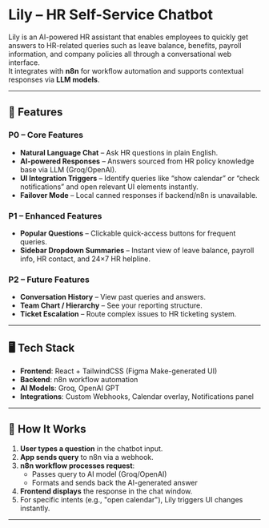 # Lily – HR Self-Service Chatbot

Lily is an AI-powered HR assistant that enables employees to quickly get answers to HR-related queries such as leave balance, benefits, payroll information, and company policies all through a conversational web interface.  
It integrates with **n8n** for workflow automation and supports contextual responses via **LLM models**.

---

## 📌 Features

### P0 – Core Features
- **Natural Language Chat** – Ask HR questions in plain English.
- **AI-powered Responses** – Answers sourced from HR policy knowledge base via LLM (Groq/OpenAI).
- **UI Integration Triggers** – Identify queries like “show calendar” or “check notifications” and open relevant UI elements instantly.
- **Failover Mode** – Local canned responses if backend/n8n is unavailable.

### P1 – Enhanced Features
- **Popular Questions** – Clickable quick-access buttons for frequent queries.
- **Sidebar Dropdown Summaries** – Instant view of leave balance, payroll info, HR contact, and 24×7 HR helpline.

### P2 – Future Features
- **Conversation History** – View past queries and answers.
- **Team Chart / Hierarchy** – See your reporting structure.
- **Ticket Escalation** – Route complex issues to HR ticketing system.

---

## 🖥️ Tech Stack

- **Frontend**: React + TailwindCSS (Figma Make-generated UI)
- **Backend**: n8n workflow automation
- **AI Models**: Groq, OpenAI GPT
- **Integrations**: Custom Webhooks, Calendar overlay, Notifications panel

---

## 🚀 How It Works

1. **User types a question** in the chatbot input.
2. **App sends query** to n8n via a webhook.
3. **n8n workflow processes request**:
   - Passes query to AI model (Groq/OpenAI)
   - Formats and sends back the AI-generated answer
4. **Frontend displays** the response in the chat window.
5. For specific intents (e.g., "open calendar"), Lily triggers UI changes instantly.

---

